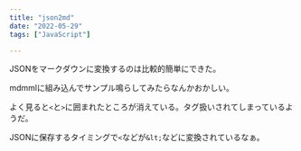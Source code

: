 ```yaml
---
title: "json2md"
date: "2022-05-29"
tags: ["JavaScript"]

---
```


JSONをマークダウンに変換するのは比較的簡単にできた。

mdmmlに組み込んでサンプル鳴らしてみたらなんかおかしい。

よく見ると`<`と`>`に囲まれたところが消えている。タグ扱いされてしまっているようだ。

JSONに保存するタイミングで`<`などが`&lt;`などに変換されているなぁ。
